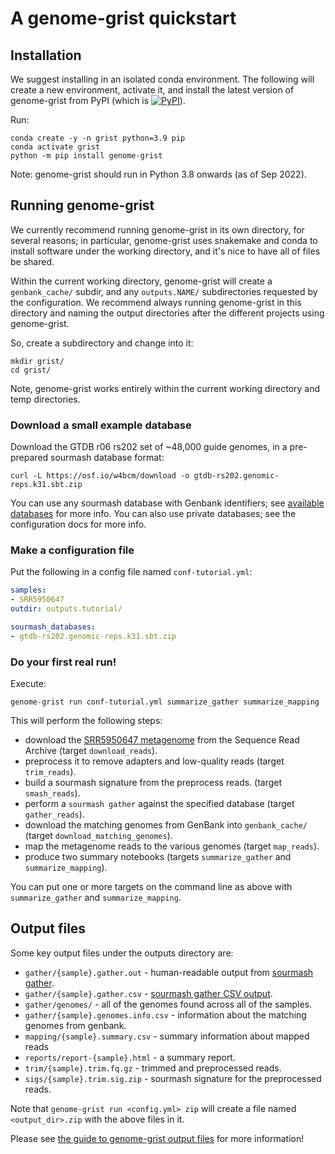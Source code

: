 # A genome-grist quickstart

<!-- CTB: this is doc/quickstart.md in dib-lab/genome-grist -->

## Installation

We suggest installing in an isolated conda environment. The following will create a new environment, activate it, and install the latest version of genome-grist from PyPI (which is <a href="https://pypi.org/project/genome-grist/"><img alt="PyPI" src="https://badge.fury.io/py/genome-grist.svg"></a>).


Run:
```shell
conda create -y -n grist python=3.9 pip
conda activate grist
python -m pip install genome-grist
```

Note: genome-grist should run in Python 3.8 onwards (as of Sep 2022).

## Running genome-grist

We currently recommend running genome-grist in its own directory, for
several reasons; in particular, genome-grist uses snakemake and conda
to install software under the working directory, and it's nice to have
all of files be shared.

Within the current working directory, genome-grist will create a
`genbank_cache/` subdir, and any `outputs.NAME/` subdirectories
requested by the configuration.  We recommend always running
genome-grist in this directory and naming the output directories after
the different projects using genome-grist.

So, create a subdirectory and change into it:
```shell
mkdir grist/
cd grist/
```
Note, genome-grist works entirely within the current working directory and temp directories.

### Download a small example database

Download the GTDB r06 rs202 set of ~48,000 guide genomes, in a
pre-prepared sourmash database format:
```
curl -L https://osf.io/w4bcm/download -o gtdb-rs202.genomic-reps.k31.sbt.zip
```
You can use any sourmash database with Genbank identifiers; see
[available databases](https://sourmash.readthedocs.io/en/latest/databases.html)
for more info. You can also use private databases; see the
configuration docs for more info.

### Make a configuration file

Put the following in a config file named `conf-tutorial.yml`:
```yaml
samples:
- SRR5950647
outdir: outputs.tutorial/

sourmash_databases:
- gtdb-rs202.genomic-reps.k31.sbt.zip
```

### Do your first real run!

Execute:
```
genome-grist run conf-tutorial.yml summarize_gather summarize_mapping
```


This will perform the following steps:

* download the [SRR5950647 metagenome](https://www.ncbi.nlm.nih.gov/sra/?term=SRR5950647) from the Sequence Read Archive (target `download_reads`).
* preprocess it to remove adapters and low-quality reads (target `trim_reads`).
* build a sourmash signature from the preprocess reads. (target `smash_reads`).
* perform a `sourmash gather` against the specified database (target `gather_reads`).
* download the matching genomes from GenBank into `genbank_cache/` (target `download_matching_genomes`).
* map the metagenome reads to the various genomes (target `map_reads`).
* produce two summary notebooks (targets `summarize_gather` and `summarize_mapping`).

You can put one or more targets on the command line as above with `summarize_gather` and `summarize_mapping`.

## Output files

Some key output files under the outputs directory are:

* `gather/{sample}.gather.out` - human-readable output from [sourmash gather](https://sourmash.readthedocs.io/en/latest/classifying-signatures.html).
* `gather/{sample}.gather.csv` - [sourmash gather CSV output](https://sourmash.readthedocs.io/en/latest/classifying-signatures.html).
* `gather/genomes/` - all of the genomes found across all of the samples.
* `gather/{sample}.genomes.info.csv` - information about the matching genomes from genbank.
* `mapping/{sample}.summary.csv` - summary information about mapped reads
* `reports/report-{sample}.html` - a summary report.
* `trim/{sample}.trim.fq.gz` - trimmed and preprocessed reads.
* `sigs/{sample}.trim.sig.zip` - sourmash signature for the preprocessed reads.

Note that `genome-grist run <config.yml> zip` will create a file named `<output_dir>.zip` with the above files in it.

Please see [the guide to genome-grist output files](output-guide.md) for more information!
